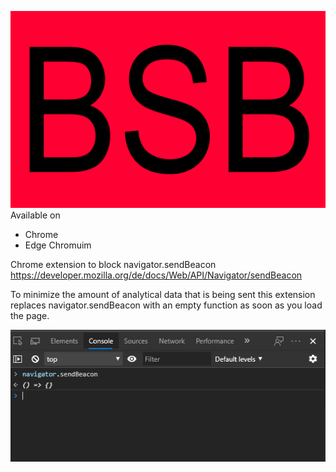 ![Logo](./images/header.png)
Available on

- Chrome
- Edge Chromuim

Chrome extension to block navigator.sendBeacon https://developer.mozilla.org/de/docs/Web/API/Navigator/sendBeacon

To minimize the amount of analytical data that is being sent this extension replaces navigator.sendBeacon with an empty function as soon as you load the page.

![Example image](./images/example.PNG)
